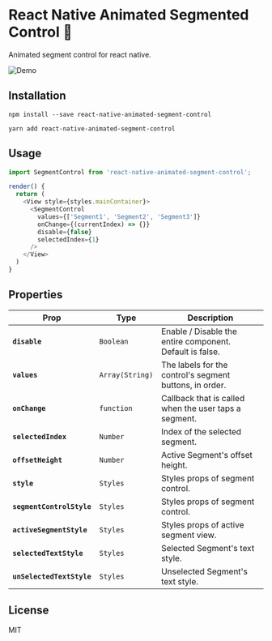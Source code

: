 # React Native Animated Segmented Control 🚀

Animated segment control for react native.

![Demo](https://github.com/kusalshrestha/react-native-animated-segment-control/blob/master/Example/screenshots/segment-control.gif)

## Installation

```
npm install --save react-native-animated-segment-control
```
```
yarn add react-native-animated-segment-control
```

## Usage
```js
import SegmentControl from 'react-native-animated-segment-control';

render() {
  return (
    <View style={styles.mainContainer}>
      <SegmentControl
        values={['Segment1', 'Segment2', 'Segment3']}
        onChange={(currentIndex) => {}}
        disable={false}
        selectedIndex={1}
      />
    </View>
  )
}
```

## Properties

| Prop | Type | Description |
|---|---|---|
|**`disable`**|`Boolean`|Enable / Disable the entire component. Default is false.|
|**`values`**|`Array(String)`|The labels for the control's segment buttons, in order.|
|**`onChange`**|`function`|Callback that is called when the user taps a segment.|
|**`selectedIndex`**|`Number`|Index of the selected segment.|
|**`offsetHeight`**|`Number`|Active Segment's offset height.|
|**`style`**|`Styles`|Styles props of segment control.|
|**`segmentControlStyle`**|`Styles`|Styles props of segment control.|
|**`activeSegmentStyle`**|`Styles`|Styles props of active segment view.|
|**`selectedTextStyle`**|`Styles`|Selected Segment's text style.|
|**`unSelectedTextStyle`**|`Styles`|Unselected Segment's text style.|

## License

MIT
